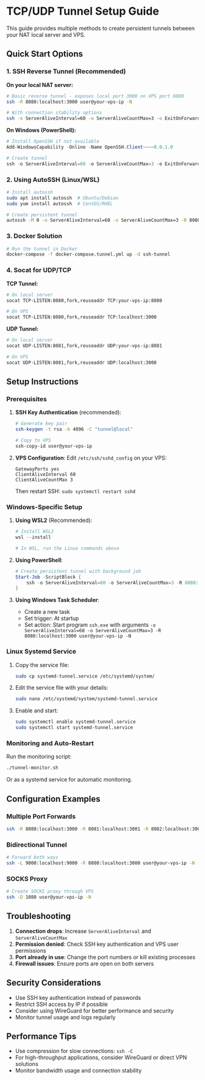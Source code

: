 # TCP/UDP Tunnel Setup Guide

This guide provides multiple methods to create persistent tunnels between your NAT local server and VPS.

## Quick Start Options

### 1. SSH Reverse Tunnel (Recommended)

**On your local NAT server:**
```bash
# Basic reverse tunnel - exposes local port 3000 on VPS port 8080
ssh -R 8080:localhost:3000 user@your-vps-ip -N

# With connection stability options
ssh -o ServerAliveInterval=60 -o ServerAliveCountMax=3 -o ExitOnForwardFailure=yes -R 8080:localhost:3000 user@your-vps-ip -N
```

**On Windows (PowerShell):**
```powershell
# Install OpenSSH if not available
Add-WindowsCapability -Online -Name OpenSSH.Client~~~~0.0.1.0

# Create tunnel
ssh -o ServerAliveInterval=60 -o ServerAliveCountMax=3 -o ExitOnForwardFailure=yes -R 8080:localhost:3000 user@your-vps-ip -N
```

### 2. Using AutoSSH (Linux/WSL)

```bash
# Install autossh
sudo apt install autossh  # Ubuntu/Debian
sudo yum install autossh  # CentOS/RHEL

# Create persistent tunnel
autossh -M 0 -o ServerAliveInterval=60 -o ServerAliveCountMax=3 -R 8080:localhost:3000 user@your-vps-ip -N
```

### 3. Docker Solution

```bash
# Run the tunnel in Docker
docker-compose -f docker-compose.tunnel.yml up -d ssh-tunnel
```

### 4. Socat for UDP/TCP

**TCP Tunnel:**
```bash
# On local server
socat TCP-LISTEN:8080,fork,reuseaddr TCP:your-vps-ip:8080

# On VPS
socat TCP-LISTEN:8080,fork,reuseaddr TCP:localhost:3000
```

**UDP Tunnel:**
```bash
# On local server  
socat UDP-LISTEN:8081,fork,reuseaddr UDP:your-vps-ip:8081

# On VPS
socat UDP-LISTEN:8081,fork,reuseaddr UDP:localhost:3000
```

## Setup Instructions

### Prerequisites

1. **SSH Key Authentication** (recommended):
   ```bash
   # Generate key pair
   ssh-keygen -t rsa -b 4096 -C "tunnel@local"
   
   # Copy to VPS
   ssh-copy-id user@your-vps-ip
   ```

2. **VPS Configuration**:
   Edit `/etc/ssh/sshd_config` on your VPS:
   ```
   GatewayPorts yes
   ClientAliveInterval 60
   ClientAliveCountMax 3
   ```
   Then restart SSH: `sudo systemctl restart sshd`

### Windows-Specific Setup

1. **Using WSL2** (Recommended):
   ```powershell
   # Install WSL2
   wsl --install
   
   # In WSL, run the Linux commands above
   ```

2. **Using PowerShell**:
   ```powershell
   # Create persistent tunnel with background job
   Start-Job -ScriptBlock {
       ssh -o ServerAliveInterval=60 -o ServerAliveCountMax=3 -R 8080:localhost:3000 user@your-vps-ip -N
   }
   ```

3. **Using Windows Task Scheduler**:
   - Create a new task
   - Set trigger: At startup
   - Set action: Start program `ssh.exe` with arguments `-o ServerAliveInterval=60 -o ServerAliveCountMax=3 -R 8080:localhost:3000 user@your-vps-ip -N`

### Linux Systemd Service

1. Copy the service file:
   ```bash
   sudo cp systemd-tunnel.service /etc/systemd/system/
   ```

2. Edit the service file with your details:
   ```bash
   sudo nano /etc/systemd/system/systemd-tunnel.service
   ```

3. Enable and start:
   ```bash
   sudo systemctl enable systemd-tunnel.service
   sudo systemctl start systemd-tunnel.service
   ```

### Monitoring and Auto-Restart

Run the monitoring script:
```bash
./tunnel-monitor.sh
```

Or as a systemd service for automatic monitoring.

## Configuration Examples

### Multiple Port Forwards
```bash
ssh -R 8080:localhost:3000 -R 8081:localhost:3001 -R 8082:localhost:3002 user@your-vps-ip -N
```

### Bidirectional Tunnel
```bash
# Forward both ways
ssh -L 9000:localhost:9000 -R 8080:localhost:3000 user@your-vps-ip -N
```

### SOCKS Proxy
```bash
# Create SOCKS proxy through VPS
ssh -D 1080 user@your-vps-ip -N
```

## Troubleshooting

1. **Connection drops**: Increase `ServerAliveInterval` and `ServerAliveCountMax`
2. **Permission denied**: Check SSH key authentication and VPS user permissions
3. **Port already in use**: Change the port numbers or kill existing processes
4. **Firewall issues**: Ensure ports are open on both servers

## Security Considerations

- Use SSH key authentication instead of passwords
- Restrict SSH access by IP if possible
- Consider using WireGuard for better performance and security
- Monitor tunnel usage and logs regularly

## Performance Tips

- Use compression for slow connections: `ssh -C`
- For high-throughput applications, consider WireGuard or direct VPN solutions
- Monitor bandwidth usage and connection stability